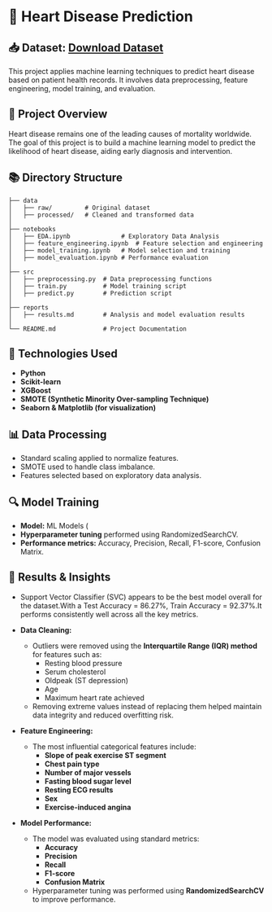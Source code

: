 # 🏥 Heart Disease Prediction
## 📥 Dataset: [Download Dataset](https://d3ilbtxij3aepc.cloudfront.net/projects/CDS-Capstone-Projects/PRCP-1016-HeartDieseasePred.zip)

This project applies machine learning techniques to predict heart disease based on patient health records. It involves data preprocessing, feature engineering, model training, and evaluation.

## 📌 Project Overview

Heart disease remains one of the leading causes of mortality worldwide. The goal of this project is to build a machine learning model to predict the likelihood of heart disease, aiding early diagnosis and intervention.

## 📚 Directory Structure

```
├── data
│   ├── raw/         # Original dataset
│   ├── processed/   # Cleaned and transformed data
│  
├── notebooks
│   ├── EDA.ipynb              # Exploratory Data Analysis
│   ├── feature_engineering.ipynb  # Feature selection and engineering
│   ├── model_training.ipynb   # Model selection and training
│   ├── model_evaluation.ipynb # Performance evaluation
│  
├── src
│   ├── preprocessing.py  # Data preprocessing functions
│   ├── train.py          # Model training script
│   ├── predict.py        # Prediction script
│  
├── reports
│   ├── results.md        # Analysis and model evaluation results
│  
└── README.md             # Project Documentation
```

## 🚀 Technologies Used

- **Python**
- **Scikit-learn**
- **XGBoost**
- **SMOTE (Synthetic Minority Over-sampling Technique)**
- **Seaborn & Matplotlib (for visualization)**

## 📊 Data Processing

- Standard scaling applied to normalize features.
- SMOTE used to handle class imbalance.
- Features selected based on exploratory data analysis.

## 🔍 Model Training

- **Model:** ML Models (
- **Hyperparameter tuning** performed using RandomizedSearchCV.
- **Performance metrics:** Accuracy, Precision, Recall, F1-score, Confusion Matrix.

## 📝 Results & Insights

- Support Vector Classifier (SVC) appears to be the best model overall for the dataset.With a Test Accuracy = 86.27%, Train Accuracy = 92.37%.It performs consistently well across all the key metrics.

- **Data Cleaning:**  
  - Outliers were removed using the **Interquartile Range (IQR) method** for features such as:
    - Resting blood pressure  
    - Serum cholesterol  
    - Oldpeak (ST depression)  
    - Age  
    - Maximum heart rate achieved  
  - Removing extreme values instead of replacing them helped maintain data integrity and reduced overfitting risk.

- **Feature Engineering:**  
  - The most influential categorical features include:
    - **Slope of peak exercise ST segment**
    - **Chest pain type**
    - **Number of major vessels**
    - **Fasting blood sugar level**
    - **Resting ECG results**
    - **Sex**
    - **Exercise-induced angina**

- **Model Performance:**  
  - The model was evaluated using standard metrics:
    - **Accuracy**
    - **Precision**
    - **Recall**
    - **F1-score**
    - **Confusion Matrix**
  - Hyperparameter tuning was performed using **RandomizedSearchCV** to improve performance.




